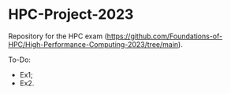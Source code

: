 # HPC-Project-2023
Repository for the HPC exam (https://github.com/Foundations-of-HPC/High-Performance-Computing-2023/tree/main).

To-Do: 
- Ex1;
- Ex2.
